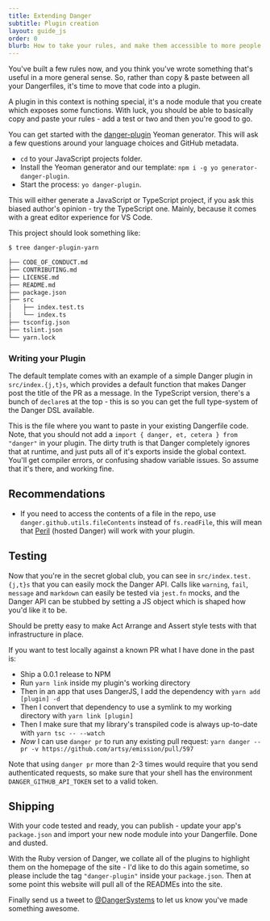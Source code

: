```yaml
---
title: Extending Danger
subtitle: Plugin creation
layout: guide_js
order: 0
blurb: How to take your rules, and make them accessible to more people by writing a Danger plugin.
---
```


You've built a few rules now, and you think you've wrote something that's useful in a more general sense. So, rather than copy & paste between all your Dangerfiles, it's time to move that code into a plugin.

A plugin in this context is nothing special, it's a node module that you create which exposes some functions. With luck, you should be able to basically copy and paste your rules - add a test or two and then you're good to go.

You can get started with the [danger-plugin](https://github.com/danger/generator-danger-plugin/) Yeoman generator. This will ask a few questions around your language choices and GitHub metadata.

-   `cd` to your JavaScript projects folder.
-   Install the Yeoman generator and our template: `npm i -g yo generator-danger-plugin`.
-   Start the process: `yo danger-plugin`.

This will either generate a JavaScript or TypeScript project, if you ask this biased author's opinion - try the TypeScript one. Mainly, because it comes with a great editor experience for VS Code. 

This project should look something like:

```sh
$ tree danger-plugin-yarn

├── CODE_OF_CONDUCT.md
├── CONTRIBUTING.md
├── LICENSE.md
├── README.md
├── package.json
├── src
│   ├── index.test.ts
│   └── index.ts
├── tsconfig.json
├── tslint.json
└── yarn.lock
```

### Writing your Plugin

The default template comes with an example of a simple Danger plugin in `src/index.{j,t}s`, which provides a default function that makes Danger post the title of the PR as a message. In the TypeScript version, there's a bunch of `declare`s at the top - this is so you can get the full type-system of the Danger DSL available.

This is the file where you want to paste in your existing Dangerfile code. Note, that you should not add a `import { danger, et, cetera } from "danger"` in your plugin. The dirty truth is that Danger completely ignores that at runtime, and just puts all of it's exports inside the global context. You'll get compiler errors, or confusing shadow variable issues. So assume that it's there, and working fine.

## Recommendations

* If you need to access the contents of a file in the repo, use `danger.github.utils.fileContents` instead of `fs.readFile`, this will mean that [Peril](https://github.com/danger/peril) (hosted Danger) will work with your plugin.

## Testing

Now that you're in the secret global club, you can see in `src/index.test.{j,t}s` that you can easily mock the Danger API. Calls like `warning`, `fail`, `message` and `markdown` can easily be tested via `jest.fn` mocks, and the Danger API can be stubbed by setting a JS object which is shaped how you'd like it to be. 

Should be pretty easy to make Act Arrange and Assert style tests with that infrastructure in place.

If you want to test locally against a known PR what I have done in the past is:

* Ship a 0.0.1 release to NPM
* Run `yarn link` inside my plugin's working directory
* Then in an app that uses DangerJS, I add the dependency with `yarn add [plugin] -d`
* Then I convert that dependency to use a symlink to my working directory with `yarn link [plugin]`
* Then I make sure that my library's transpiled code is always up-to-date with `yarn tsc -- --watch`
* _Now_ I can use `danger pr` to run any existing pull request: `yarn danger -- pr -v https://github.com/artsy/emission/pull/597`

Note that using `danger pr` more than 2-3 times would require that you send authenticated requests, so make sure that your shell has the environment `DANGER_GITHUB_API_TOKEN` set to a valid token.

## Shipping

With your code tested and ready, you can publish - update your app's `package.json` and import your new node module into your Dangerfile. Done and dusted.

With the Ruby version of Danger, we collate all of the plugins to highlight them on the homepage of the site - I'd like to do this again sometime, so please include the tag `"danger-plugin"` inside your `package.json`. Then at some point this website will pull all of the READMEs into the site.

Finally send us a tweet to [@DangerSystems](https://twitter.com/dangersystems) to let us know you've made something awesome.
